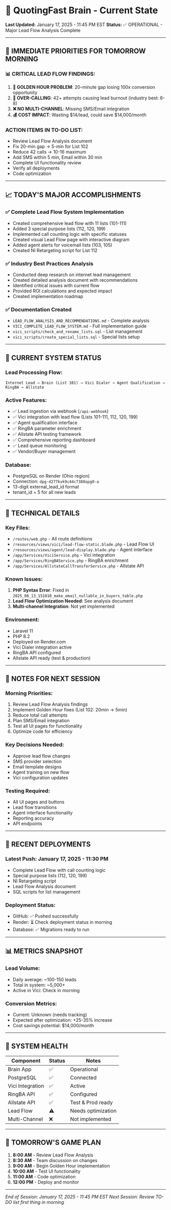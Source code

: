 # 🧠 QuotingFast Brain - Current State
**Last Updated:** January 17, 2025 - 11:45 PM EST
**Status:** ✅ OPERATIONAL - Major Lead Flow Analysis Complete

---

## 🚀 IMMEDIATE PRIORITIES FOR TOMORROW MORNING

### 📊 **CRITICAL LEAD FLOW FINDINGS:**
1. **🚨 GOLDEN HOUR PROBLEM**: 20-minute gap losing 100x conversion opportunity
2. **🔴 OVER-CALLING**: 42+ attempts causing lead burnout (industry best: 6-8)
3. **❌ NO MULTI-CHANNEL**: Missing SMS/Email integration
4. **💰 COST IMPACT**: Wasting $14/lead, could save $14,000/month

### **ACTION ITEMS IN TO-DO LIST:**
- Review Lead Flow Analysis document
- Fix 20-min gap → 5-min for List 102
- Reduce 42 calls → 10-16 maximum
- Add SMS within 5 min, Email within 30 min
- Complete UI functionality review
- Verify all deployments
- Code optimization

---

## 📈 TODAY'S MAJOR ACCOMPLISHMENTS

### ✅ **Complete Lead Flow System Implementation**
- Created comprehensive lead flow with 11 lists (101-111)
- Added 3 special purpose lists (112, 120, 199)
- Implemented call counting logic with specific statuses
- Created visual Lead Flow page with interactive diagram
- Added agent alerts for voicemail lists (103, 105)
- Created NI Retargeting script for List 112

### ✅ **Industry Best Practices Analysis**
- Conducted deep research on internet lead management
- Created detailed analysis document with recommendations
- Identified critical issues with current flow
- Provided ROI calculations and expected impact
- Created implementation roadmap

### ✅ **Documentation Created**
- `LEAD_FLOW_ANALYSIS_AND_RECOMMENDATIONS.md` - Complete analysis
- `VICI_COMPLETE_LEAD_FLOW_SYSTEM.md` - Full implementation guide
- `vici_scripts/check_and_rename_lists.sql` - List management
- `vici_scripts/create_special_lists.sql` - Special lists setup

---

## 🎯 CURRENT SYSTEM STATUS

### **Lead Processing Flow:**
```
Internet Lead → Brain (List 101) → Vici Dialer → Agent Qualification → RingBA → Allstate
```

### **Active Features:**
- ✅ Lead ingestion via webhook (`/api-webhook`)
- ✅ Vici integration with lead flow (Lists 101-111, 112, 120, 199)
- ✅ Agent qualification interface
- ✅ RingBA parameter enrichment
- ✅ Allstate API testing framework
- ✅ Comprehensive reporting dashboard
- ✅ Lead queue monitoring
- ✅ Vendor/Buyer management

### **Database:**
- PostgreSQL on Render (Ohio region)
- Connection: `dpg-d277kvk9c44c7388opg0-a`
- 13-digit external_lead_id format
- tenant_id = 5 for all new leads

---

## 🔧 TECHNICAL DETAILS

### **Key Files:**
- `/routes/web.php` - All route definitions
- `/resources/views/vici/lead-flow-static.blade.php` - Lead Flow UI
- `/resources/views/agent/lead-display.blade.php` - Agent interface
- `/app/Services/ViciService.php` - Vici integration
- `/app/Services/RingBAService.php` - RingBA enrichment
- `/app/Services/AllstateCallTransferService.php` - Allstate API

### **Known Issues:**
1. **PHP Syntax Error**: Fixed in `2025_08_13_151010_make_email_nullable_in_buyers_table.php`
2. **Lead Flow Optimization Needed**: See analysis document
3. **Multi-channel Integration**: Not yet implemented

### **Environment:**
- Laravel 11
- PHP 8.2
- Deployed on Render.com
- Vici Dialer integration active
- RingBA API configured
- Allstate API ready (test & production)

---

## 📝 NOTES FOR NEXT SESSION

### **Morning Priorities:**
1. Review Lead Flow Analysis findings
2. Implement Golden Hour fixes (List 102: 20min → 5min)
3. Reduce total call attempts
4. Plan SMS/Email integration
5. Test all UI pages for functionality
6. Optimize code for efficiency

### **Key Decisions Needed:**
- Approve lead flow changes
- SMS provider selection
- Email template designs
- Agent training on new flow
- Vici configuration updates

### **Testing Required:**
- All UI pages and buttons
- Lead flow transitions
- Agent interface functionality
- Reporting accuracy
- API endpoints

---

## 🔄 RECENT DEPLOYMENTS

### **Latest Push:** January 17, 2025 - 11:30 PM
- Complete Lead Flow with call counting logic
- Special purpose lists (112, 120, 199)
- NI Retargeting script
- Lead Flow Analysis document
- SQL scripts for list management

### **Deployment Status:**
- GitHub: ✅ Pushed successfully
- Render: ⏳ Check deployment status in morning
- Database: ✅ Migrations ready to run

---

## 📊 METRICS SNAPSHOT

### **Lead Volume:**
- Daily average: ~100-150 leads
- Total in system: ~5,000+
- Active in Vici: Check in morning

### **Conversion Metrics:**
- Current: Unknown (needs tracking)
- Expected after optimization: +25-35% increase
- Cost savings potential: $14,000/month

---

## 🚦 SYSTEM HEALTH

| Component | Status | Notes |
|-----------|--------|-------|
| Brain App | ✅ | Operational |
| PostgreSQL | ✅ | Connected |
| Vici Integration | ✅ | Active |
| RingBA API | ✅ | Configured |
| Allstate API | ✅ | Test & Prod ready |
| Lead Flow | ⚠️ | Needs optimization |
| Multi-Channel | ❌ | Not implemented |

---

## 🎯 TOMORROW'S GAME PLAN

1. **8:00 AM** - Review Lead Flow Analysis
2. **8:30 AM** - Team discussion on changes
3. **9:00 AM** - Begin Golden Hour implementation
4. **10:00 AM** - Test UI functionality
5. **11:00 AM** - Code optimization
6. **12:00 PM** - Deploy and monitor

---

*End of Session: January 17, 2025 - 11:45 PM EST*
*Next Session: Review TO-DO list first thing in morning*
